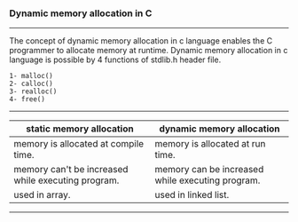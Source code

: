 ### Dynamic memory allocation in C

-----

The concept of dynamic memory allocation in c language enables the C programmer to allocate memory at runtime. Dynamic memory allocation in c language is possible by 4 functions of stdlib.h header file.

    1- malloc()
    2- calloc()
    3- realloc()
    4- free()
    
------


|static memory allocation|	dynamic memory allocation|
|----|-----|
|memory is allocated at compile time.|	memory is allocated at run time.|
|memory can't be increased while executing program.|	memory can be increased while executing program.|
|used in array.	|used in linked list.|

------
